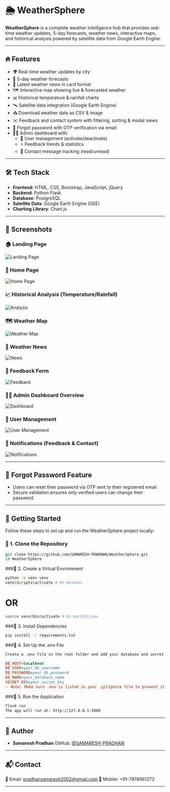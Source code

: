 # 🌦️ WeatherSphere

**WeatherSphere** is a complete weather intelligence hub that provides real-time weather updates, 5-day forecasts, weather news, interactive maps, and historical analysis powered by satellite data from Google Earth Engine.

---

## 🔥 Features

- 🌍 Real-time weather updates by city
- 📅 5-day weather forecasts
- 📰 Latest weather news in card format
- 🗺️ Interactive map showing live & forecasted weather
- 📊 Historical temperature & rainfall charts
- 🛰️ Satellite data integration (Google Earth Engine)
- 📥 Download weather data as CSV & image
- ✉️ Feedback and contact system with filtering, sorting & modal views
- 🔐 Forgot password with OTP verification via email
- 🧑‍💼 Admin dashboard with:
  - 👥 User management (activate/deactivate)
  - ⭐ Feedback trends & statistics
  - 📨 Contact message tracking (read/unread)

---

## 🛠️ Tech Stack

- **Frontend**: HTML, CSS, Bootstrap, JavaScript, jQuery
- **Backend**: Python Flask
- **Database**: PostgreSQL
- **Satellite Data**: Google Earth Engine (GEE)
- **Charting Library**: Chart.js

---

## 📸 Screenshots

### 🏠 Landing Page

![Landing Page](Screenshot/landing.png)

### 🏡 Home Page

![Home Page](Screenshot/home.png)

### 📈 Historical Analysis (Temperature/Rainfall)

![Analysis](Screenshot/Analysis.png)

### 🗺️ Weather Map

![Weather Map](Screenshot/map.png)

### 📰 Weather News

![News](Screenshot/News.png)

### 💬 Feedback Form

![Feedback](Screenshot/feedback.png)

### 🧑‍💼 Admin Dashboard Overview

![Dashboard](Screenshot/dashbord.png)

### 👥 User Management

![User Management](Screenshot/usermanagement.png)

### 🔔 Notifications (Feedback & Contact)

![Notifications](Screenshot/Notification.png)

---

## 🔐 Forgot Password Feature

- Users can reset their password via OTP sent to their registered email.
- Secure validation ensures only verified users can change their password.

---

## 🚀 Getting Started

Follow these steps to set up and run the WeatherSphere project locally:

### 🔹 1. Clone the Repository

```bash
git clone https://github.com/SAMARESH-PRADHAN/WeatherSphere.git
cd WeatherSphere
```

###🔹 2. Create a Virtual Environment

```bash
python -m venv venv
venv\Scripts\activate # On Windows
```

# OR

```bash
source venv/bin/activate # On macOS/Linux
```

###🔹 3. Install Dependencies

```bash
pip install -r requirements.txt
```

###🔹 4. Set Up the .env File

```bash
Create a .env file in the root folder and add your database and secret config:
```

```ini
DB_HOST=localhost
DB_USER=your_db_username
DB_PASSWORD=your_db_password
DB_NAME=your_database_name
SECRET_KEY=your_secret_key
✅ Note: Make sure .env is listed in your .gitignore file to prevent it from being pushed to GitHub.
```

###🔹 5. Run the Application

```bash
flask run
The app will run at: http://127.0.0.1:5000
```

---

## 👤 Author

- **Samaresh Pradhan**
  GitHub: [@SAMARESH-PRADHAN](https://github.com/SAMARESH-PRADHAN)

---

## 📬 Contact

📧 Email: pradhansamaresh2002@gmail.com
📱 Mobile: +91-7978961272

---
